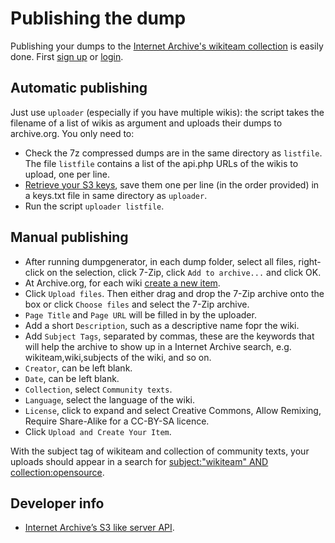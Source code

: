# Publishing the dump

Publishing your dumps to the [Internet Archive's wikiteam collection](https://archive.org/details/wikiteam) is easily done. First [sign up](https://archive.org/account/signup) or [login](http://archive.org/account/login.php).

## Automatic publishing

Just use `uploader` (especially if you have multiple wikis): the script takes the filename of a list of wikis as argument and uploads their dumps to archive.org. You only need to:
- Check the 7z compressed dumps are in the same directory as `listfile`. The file `listfile` contains a list of the api.php URLs of the wikis to upload, one per line.
- [Retrieve your S3 keys](http://www.archive.org/account/s3.php), save them one per line (in the order provided) in a keys.txt file in same directory as `uploader`.
- Run the script `uploader listfile`.

## Manual publishing

- After running dumpgenerator, in each dump folder, select all files, right-click on the selection, click 7-Zip, click `Add to archive...` and click OK.
- At Archive.org, for each wiki [create a new item](http://archive.org/create/).
- Click `Upload files`. Then either drag and drop the 7-Zip archive onto the box or click `Choose files` and select the 7-Zip archive.
- `Page Title` and `Page URL` will be filled in by the uploader.
- Add a short `Description`, such as a descriptive name fopr the wiki.
- Add `Subject Tags`, separated by commas, these are the keywords that will help the archive to show up in a Internet Archive search, e.g. wikiteam,wiki,subjects of the wiki, and so on.
- `Creator`, can be left blank.
- `Date`, can be left blank.
- `Collection`, select `Community texts`.
- `Language`, select the language of the wiki.
- `License`, click to expand and select Creative Commons, Allow Remixing, Require Share-Alike for a CC-BY-SA licence.
- Click `Upload and Create Your Item`.

With the subject tag of wikiteam and collection of community texts, your uploads should appear in a search for [subject:"wikiteam" AND collection:opensource](https://archive.org/search?query=subject%3A%22wikiteam%22+AND+collection%3Aopensource).

## Developer info
- [Internet Archive’s S3 like server API](https://archive.org/developers/ias3.html).
